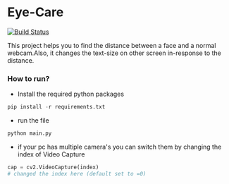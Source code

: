# **Eye-Care**
[![Build Status](https://travis-ci.org/joemccann/dillinger.svg?branch=master)](https://travis-ci.org/joemccann/dillinger)

This project helps you to find the distance between a face and a normal webcam.Also, it changes the text-size on other screen in-response to the distance.
### How to run?
- Install the required python packages
```py 
pip install -r requirements.txt
```
- run the file 
```py 
python main.py
```
- if your pc has multiple camera's you can switch them by changing the index of Video Capture
```py
cap = cv2.VideoCapture(index)
# changed the index here (default set to =0)
```
